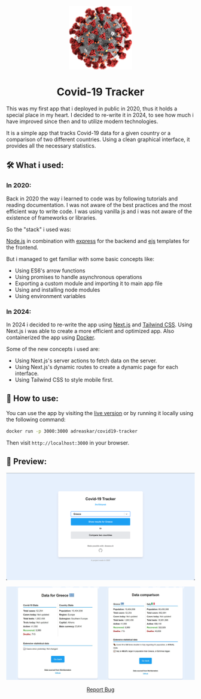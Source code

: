 <p align="center">
  <img src="https://github.com/adreaskar/covid19-tracker/blob/master/public/images/covid19.png" width=170>
</p>

<h1 align="center"> Covid-19 Tracker </h1>

This was my first app that i deployed in public in 2020, thus it holds a special place in my heart. I decided to re-write it in 2024, to see how much i have improved since then and to utilize modern technologies.

It is a simple app that tracks Covid-19 data for a given country or a comparison of two different countries. Using a clean graphical interface, it provides all the necessary statistics.

## :hammer_and_wrench: What i used:

### In 2020:

Back in 2020 the way i learned to code was by following tutorials and reading documentation. I was not aware of the best practices and the most efficient way to write code. I was using vanilla js and i was not aware of the existence of frameworks or libraries.

So the "stack" i used was:

[Node.js](https://github.com/nodejs/node) in combination with [express](https://github.com/expressjs/express) for the backend and [ejs](https://ejs.co/) templates for the frontend.

But i managed to get familiar with some basic concepts like:

-   Using ES6's arrow functions
-   Using promises to handle asynchronous operations
-   Exporting a custom module and importing it to main app file
-   Using and installing node modules
-   Using environment variables

### In 2024:

In 2024 i decided to re-write the app using [Next.js](https://nextjs.org/) and [Tailwind CSS](https://tailwindcss.com/). Using Next.js i was able to create a more efficient and optimized app. Also containerized the app using [Docker](https://www.docker.com/).

Some of the new concepts i used are:

-   Using Next.js's server actions to fetch data on the server.
-   Using Next.js's dynamic routes to create a dynamic page for each interface.
-   Using Tailwind CSS to style mobile first.

## :rocket: How to use:

You can use the app by visiting the [live version](#) or by running it locally using the following command:

```bash
docker run -p 3000:3000 adreaskar/covid19-tracker
```

Then visit `http://localhost:3000` in your browser.

## :mag_right: Preview:

<p align="center">
  <img src="https://github.com/adreaskar/covid19-tracker/blob/master/public/images/covid.png" width=1000>
</p>

<p align="center">
  <img src="https://github.com/adreaskar/covid19-tracker/blob/master/public/images/covidwide.jpg" width=1000>
</p>

<p align="center">
  <a href="https://github.com/adreaskar/covid19-tracker/issues/new">Report Bug</a>
</p>
